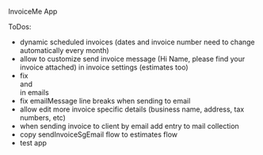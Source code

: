 InvoiceMe App


ToDos:
- dynamic scheduled invoices (dates and invoice number need to change automatically every month)
- allow to customize send invoice message (Hi Name, please find your invoice attached) in invoice settings (estimates too)
- fix <div> and <br> in emails
- fix emailMessage line breaks when sending to email
- allow edit more invoice specific details (business name, address, tax numbers, etc)
- when sending invoice to client by email add entry to mail collection
- copy sendInvoiceSgEmail flow to estimates flow
- test app
